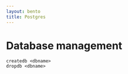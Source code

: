 ```yaml
---
layout: bento
title: Postgres
---
```



Database management
====================


    createdb <dbname>
    dropdb <dbname>


